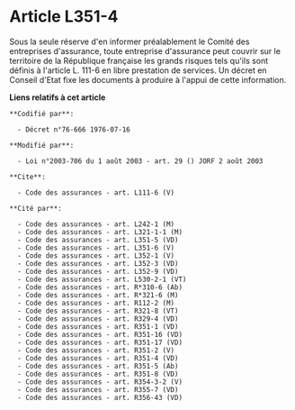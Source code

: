 # Article L351-4

Sous la seule réserve d'en informer préalablement le Comité des entreprises d'assurance, toute entreprise d'assurance peut
couvrir sur le territoire de la République française les grands risques tels qu'ils sont définis à l'article L. 111-6 en
libre prestation de services. Un décret en Conseil d'Etat fixe les documents à produire à l'appui de cette information.

**Liens relatifs à cet article**

	**Codifié par**:

	  - Décret n°76-666 1976-07-16

	**Modifié par**:

	  - Loi n°2003-706 du 1 août 2003 - art. 29 () JORF 2 août 2003

	**Cite**:

	  - Code des assurances - art. L111-6 (V)

	**Cité par**:

	  - Code des assurances - art. L242-1 (M)
	  - Code des assurances - art. L321-1-1 (M)
	  - Code des assurances - art. L351-5 (VD)
	  - Code des assurances - art. L351-6 (V)
	  - Code des assurances - art. L352-1 (V)
	  - Code des assurances - art. L352-3 (VD)
	  - Code des assurances - art. L352-9 (VD)
	  - Code des assurances - art. L530-2-1 (VT)
	  - Code des assurances - art. R*310-6 (Ab)
	  - Code des assurances - art. R*321-6 (M)
	  - Code des assurances - art. R112-2 (M)
	  - Code des assurances - art. R321-8 (VT)
	  - Code des assurances - art. R329-4 (VD)
	  - Code des assurances - art. R351-1 (VD)
	  - Code des assurances - art. R351-16 (VD)
	  - Code des assurances - art. R351-17 (VD)
	  - Code des assurances - art. R351-2 (V)
	  - Code des assurances - art. R351-4 (VD)
	  - Code des assurances - art. R351-5 (Ab)
	  - Code des assurances - art. R351-8 (VD)
	  - Code des assurances - art. R354-3-2 (V)
	  - Code des assurances - art. R355-7 (VD)
	  - Code des assurances - art. R356-43 (VD)
